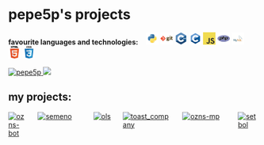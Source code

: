 # pepe5p's projects

**favourite languages and technologies:**
&nbsp;&nbsp;
<code><img height="25" src="https://raw.githubusercontent.com/github/explore/80688e429a7d4ef2fca1e82350fe8e3517d3494d/topics/python/python.png"></code>
<code><img height="25" src="https://raw.githubusercontent.com/github/explore/80688e429a7d4ef2fca1e82350fe8e3517d3494d/topics/git/git.png"></code>
<code><img height="25" src="https://raw.githubusercontent.com/github/explore/80688e429a7d4ef2fca1e82350fe8e3517d3494d/topics/cpp/cpp.png"></code>
<code><img height="25" src="https://raw.githubusercontent.com/github/explore/80688e429a7d4ef2fca1e82350fe8e3517d3494d/topics/c/c.png"></code>
<code><img height="25" src="https://raw.githubusercontent.com/github/explore/80688e429a7d4ef2fca1e82350fe8e3517d3494d/topics/javascript/javascript.png"></code>
<code><img height="25" src="https://raw.githubusercontent.com/github/explore/80688e429a7d4ef2fca1e82350fe8e3517d3494d/topics/php/php.png"></code>
<code><img height="25" src="https://raw.githubusercontent.com/github/explore/80688e429a7d4ef2fca1e82350fe8e3517d3494d/topics/mysql/mysql.png"></code>
<code><img height="25" src="https://raw.githubusercontent.com/github/explore/80688e429a7d4ef2fca1e82350fe8e3517d3494d/topics/html/html.png"></code>
<code><img height="25" src="https://raw.githubusercontent.com/github/explore/80688e429a7d4ef2fca1e82350fe8e3517d3494d/topics/css/css.png"></code>
<!-- <code><img height="30" src="https://raw.githubusercontent.com/github/explore/80688e429a7d4ef2fca1e82350fe8e3517d3494d/topics/nodejs/nodejs.png"></code> -->

<a href="https://github.com/anuraghazra/github-readme-stats">
  <img src="https://github-readme-stats.vercel.app/api?username=pepe5p&show_icons=true&theme=gotham&hide_title=true" alt="pepe5p" />
</a>
<a href="https://github.com/anuraghazra/github-readme-stats">
  <img src="https://github-readme-stats.vercel.app/api/top-langs/?username=pepe5p&theme=gotham&layout=compact" />
</a>

## my projects:
<p style="display: flex; gap: 10px 20px;">
  <a style="display: block; flex-basis: 30%" href="https://github.com/pepe5p/ozns-bot">
    <img src="https://user-images.githubusercontent.com/92339606/161807669-48fc7b3d-7e9d-470a-a9df-25e53d7130d0.png" title="ozns-bot">
  </a>
  <a style="display: block; flex-basis: 70%" href="https://github.com/pepe5p/semeno">
    <img src="https://user-images.githubusercontent.com/92339606/161811678-c496fe90-383b-46be-94d9-1ad048645c32.png" title="semeno">
  </a>

  <a style="display: block; flex-basis: 30%" href="https://github.com/pepe5p/ols">
    <img src="https://user-images.githubusercontent.com/92339606/161812742-4bf5a2ae-45d0-48ff-a315-486e4b1763b7.png" title="ols">
  </a>
  <a style="display: block; flex-basis: 70%" href="https://github.com/pepe5p/toast_company">
    <img src="https://user-images.githubusercontent.com/92339606/161815204-cf73db6a-83b5-45b4-8d36-58ef8f562164.png" title="toast_company">
  </a>

  <a style="display: block; flex-basis: 70%" href="https://github.com/pepe5p/ozns-mp">
    <img src="https://user-images.githubusercontent.com/92339606/161820782-24830307-6da7-49f6-952d-37afd6eb9f8d.png" title="ozns-mp">
  </a>
  <a style="display: block; flex-basis: 30%" href="https://github.com/pepe5p/setbol">
    <img src="https://user-images.githubusercontent.com/92339606/161820879-4f7168df-c316-41ad-8282-cc354c7cdd96.png" title="setbol">
  </a>
</p>
